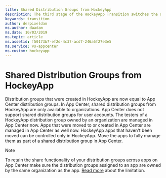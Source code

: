 ```yaml
---
title: Shared Distribution Groups from HockeyApp
description: The third stage of the HockeyApp Transition switches the account and user management from HockeyApp to App Center
keywords: transition
author: derpixeldan
ms.author: daadam
ms.date: 10/03/2019
ms.topic: article
ms.assetid: f50173b7-ef2d-4c37-acd7-246a6f27e3e5
ms.service: vs-appcenter
ms.custom: hockeyapp
---
```


# Shared Distribution Groups from HockeyApp

Distribution groups that were created in HockeyApp are now equal to App Center distribution groups. In App Center, shared distribution groups from HockeyApp are only available to organizations. App Center does not support shared distribution groups for user accounts. The testers of a HockeyApp distribution group owned by an organization are managed in App Center now. Apps that were moved to or created in App Center are managed in App Center as well now. HockeyApp apps that haven't been moved can be controlled only in HockeyApp. Move the apps to fully manage them as part of a shared distribution group in App Center.

> [!NOTE]
> To retain the share functionality of your distribution groups across apps on App Center make sure the distribution groups assigned to an app are owned by the same organization as the app. [Read more](~/transition/moving/incompatibilities.md#distribution-groups) about the limitation.
